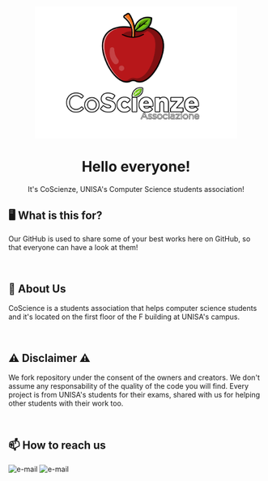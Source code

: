 <div align="center">
  <img width="400px" src="CoScienze_wth.png" align="center" alt="CoScienze" />
  <h1 align="center">Hello everyone!</h1>
    <p align="center">It's CoScienze, UNISA's Computer Science students association!</p>
</div>

## 🖥️ What is this for?
Our GitHub is used to share some of your best works here on GitHub, so that everyone can have a look at them!

</br>

## 🍎 About Us
CoScience is a students association that helps computer science students and it's located on the first floor of the F building at UNISA's campus.

</br>

## ⚠️ Disclaimer ⚠️
We fork repository under the consent of the owners and creators. We don't assume any responsability of the quality of the code you will find. Every project is from UNISA's students for their exams, shared with us for helping other students with their work too.

<br>

## 📫 How to reach us
<div align="left">
<a href="mailto:associazionecoscienze@gmail.com" style="text-decoration: none;" target="_blank" rel="noreferrer">
    <img
      src="https://upload.wikimedia.org/wikipedia/commons/thumb/7/7e/Gmail_icon_%282020%29.svg/300px-Gmail_icon_%282020%29.svg.png"
      alt="e-mail"
      width="40"
      height="35"
    />
  </a>
  <a href="https://www.instagram.com/associazione_coscienze/"  style="text-decoration: none;" target="_blank" rel="noreferrer">
    <img
      src="https://upload.wikimedia.org/wikipedia/commons/9/95/Instagram_logo_2022.svg"
      alt="e-mail"
      width="40"
      height="40"
    />
  </a>
</div>
